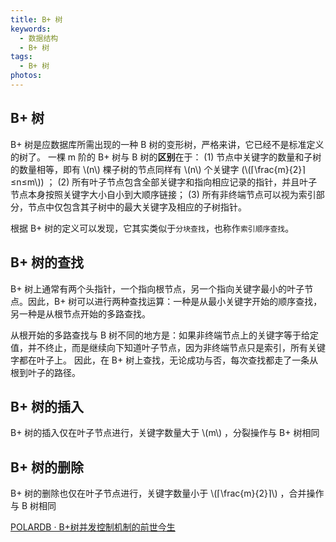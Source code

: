 ```yaml
---
title: B+ 树
keywords:
  - 数据结构
  - B+ 树
tags:
  - B+ 树
photos:
---
```


## B+ 树

B+ 树是应数据库所需出现的一种 B 树的变形树，严格来讲，它已经不是标准定义的树了。
一棵 m 阶的 B+ 树与 B 树的**区别**在于：
(1) 节点中关键字的数量和子树的数量相等，即有 \\(n\\) 棵子树的节点同样有 \\(n\\) 个关键字 (\\(⌈\frac{m}{2}⌉≤n≤m\\)) ；
(2) 所有叶子节点包含全部关键字和指向相应记录的指针，并且叶子节点本身按照关键字大小自小到大顺序链接；
(3) 所有非终端节点可以视为索引部分，节点中仅包含其子树中的最大关键字及相应的子树指针。

根据 B+ 树的定义可以发现，它其实类似于``分块查找``，也称作``索引顺序查找``。

## B+ 树的查找

B+ 树上通常有两个头指针，一个指向根节点，另一个指向关键字最小的叶子节点。因此，B+ 树可以进行两种查找运算：一种是从最小关键字开始的顺序查找，另一种是从根节点开始的多路查找。

从根开始的多路查找与 B 树不同的地方是：如果非终端节点上的关键字等于给定值，并不终止，而是继续向下知道叶子节点，因为非终端节点只是索引，所有关键字都在叶子上。
因此，在 B+ 树上查找，无论成功与否，每次查找都走了一条从根到叶子的路径。

## B+ 树的插入

B+ 树的插入仅在叶子节点进行，关键字数量大于 \\(m\\) ，分裂操作与 B+ 树相同

## B+ 树的删除

B+ 树的删除也仅在叶子节点进行，关键字数量小于 \\(⌈\frac{m}{2}⌉\\) ，合并操作与 B 树相同


[POLARDB · B+树并发控制机制的前世今生](https://zhuanlan.zhihu.com/p/50112182)
